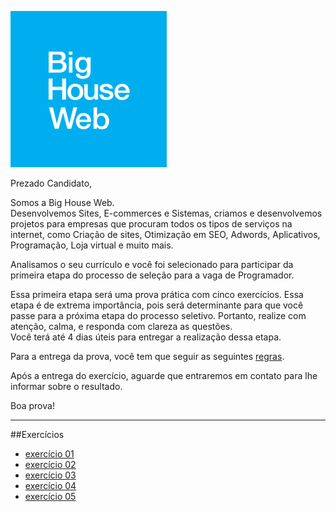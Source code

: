 ![BigHouseWeb](image/bhw.png "Big House Web")

Prezado Candidato,  

Somos a Big House Web.  
Desenvolvemos Sites, E-commerces e Sistemas, criamos e desenvolvemos projetos para empresas que procuram todos os tipos de serviços na internet, como Criação de sites, Otimização em SEO, Adwords, Aplicativos, Programação, Loja virtual e muito mais.  
  
Analisamos o seu currículo e você foi selecionado para participar da primeira etapa do processo de seleção para a vaga de Programador.  
  
Essa primeira etapa será uma prova prática com cinco exercícios. 
Essa etapa é de extrema importância, pois será determinante para que você passe para a próxima etapa do processo seletivo. Portanto, realize com atenção, calma, e responda com clareza as questões.  
Você terá até 4 dias úteis para entregar a realização dessa etapa.  
  
Para a entrega da prova, você tem que seguir as seguintes [regras](https://github.com/gustavomathias/bighouseweb/blob/master/regras.md).  
  
Após a entrega do exercício, aguarde que entraremos em contato para lhe informar sobre o resultado.  
  
Boa prova!

____

##Exercícios
- [exercício 01](https://github.com/gustavomathias/bighouseweb/blob/master/prova/exercicio1.md)
- [exercício 02](https://github.com/gustavomathias/bighouseweb/blob/master/prova/exercicio2.md)
- [exercício 03](https://github.com/gustavomathias/bighouseweb/blob/master/prova/exercicio3.md)
- [exercício 04](https://github.com/gustavomathias/bighouseweb/blob/master/prova/exercicio4.md)
- [exercício 05](https://github.com/gustavomathias/bighouseweb/blob/master/prova/exercicio5.md)
